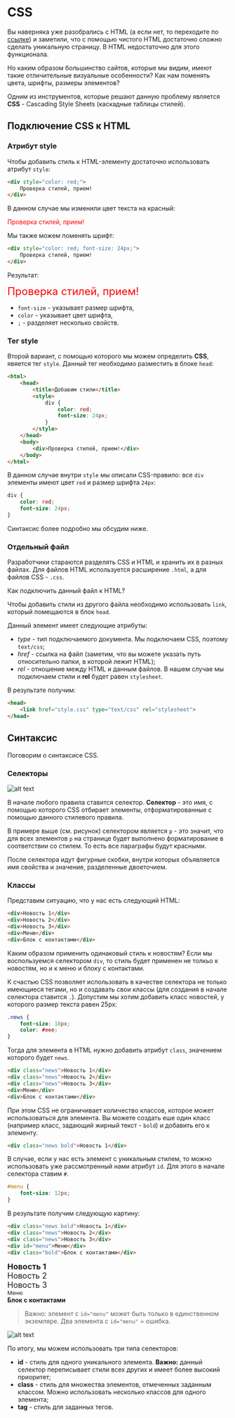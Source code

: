 # CSS

Вы наверняка уже разобрались с HTML (а если нет, то переходите по [ссылке](https://vectree.ru/video/1/0/0)) и заметили, что с помощью чистого HTML достаточно сложно сделать уникальную страницу. В HTML недостаточно для этого функционала.

Но каким образом большинство сайтов, которые мы видим, имеют такие отличительные визуальные особенности? 
Как нам поменять цвета, шрифты, размеры элементов?

Одним из инструментов, которые решают данную проблему является **CSS** - Cascading Style Sheets (каскадные таблицы стилей).

## Подключение CSS к HTML

### Атрибут style

Чтобы добавить стиль к HTML-элементу достаточно использовать атрибут `style`:

```html
<div style="color: red;">
    Проверка стилей, прием!
</div>
```

В данном случае мы изменили цвет текста на красный:

<div class="html">
    <div style="color: red;">
        Проверка стилей, прием!
    </div>
</div>

Мы также можем поменять шрифт:

```html
<div style="color: red; font-size: 24px;">
    Проверка стилей, прием!
</div>
```

Результат:

<div class="html">
    <div style="color: red; font-size: 24px;">
        Проверка стилей, прием!
    </div>
</div>

* `font-size` - указывает размер шрифта,
* `color` - указывает цвет шрифта,
* `;` - разделяет несколько свойств.

### Тег style

Второй вариант, с помощью которого мы можем определить **CSS**, явяется тег `style`. Данный тег необходимо разместить в блоке `head`:

```html
<html>
    <head>
        <title>Добавим стили</title>
        <style>
            div {
                color: red;
                font-size: 24px;
            }
        </style>
    </head>
    <body>
        <div>Проверка стилей, прием!</div>
    </body>
</html>
```

В данном случае внутри `style` мы описали CSS-правило: все `div` элементы имеют цвет `red` и размер шрифта `24px`:

```css
div {
    color: red;
    font-size: 24px;
}
```

Синтаксис более подробно мы обсудим ниже.

### Отдельный файл

Разработчики стараются разделять CSS и HTML и хранить их в разных файлах. Для файлов HTML используется расширение `.html`, а для файлов CSS - `.css`.

Как подключить данный файл к HTML?

Чтобы добавить стили из другого файла необходимо использовать `link`, который помещаются в блок `head`.

Данный элемент имеет следующие атрибуты:
* *type* - тип подключаемого документа. Мы подключаем CSS, поэтому `text/css`;
* *href* - ссылка на файл (заметим, что вы можете указать путь относительно папки, в которой лежит HTML);
* *rel* - отношение между HTML и данным файлов. В нашем случае мы подключаем стили и **rel** будет равен `stylesheet`.

В результате получим:
```html
<head>
    <link href="style.css" type="text/css" rel="stylesheet">
</head>
```

## Синтаксис

Поговорим о синтаксисе CSS.

### Селекторы

![alt text](https://user-images.githubusercontent.com/4215285/54446224-86c07f00-4757-11e9-9a0e-8383890e2dcf.png)

В начале любого правила ставится селектор. **Селектор** - это имя, с помощью которого CSS отбирает элементы, отформатированные с помощью данного стилевого правила.

В примере выше (см. рисунок) селектором является `p` - это значит, что для всех элементов `p` на странице будет выполнено форматирование в соответствии со стилем. То есть все параграфы будут красными.

После селектора идут фигурные скобки, внутри которых объявляется имя свойства и значение, разделенные двоеточием.

### Классы

Представим ситуацию, что у нас есть следующий HTML:

```html
<div>Новость 1</div>
<div>Новость 2</div>
<div>Новость 3</div>
<div>Меню</div>
<div>Блок с контактами</div>
```

Каким образом применить одинаковый стиль к новостям? Если мы воспользуемся селектором `div`, то стиль будет применен не толкьо к новостям, но и к меню и блоку с контактами.

К счастью CSS позволяет использовать в качестве селектора не только имеющиеся тегами, но и создавать свои классы (для создания в начале селектора ставится `.`). Допустим мы хотим добавить класс новостей, у которого размер текста равен 25px:

```css
.news {
    font-size: 18px;
    color: #eee;
}
```

Тогда для элемента в HTML нужно добавить атрибут `class`, значением которого будет `news`.

```html
<div class="news">Новость 1</div>
<div class="news">Новость 2</div>
<div class="news">Новость 3</div>
<div>Меню</div>
<div>Блок с контактами</div>
```

При этом CSS не ограничивает количество классов, которое может использоваться для элемента. Вы можете создать еше один класс (например класс, задающий жирный текст - `bold`) и добавить его к элементу.

```html
<div class="news bold">Новость 1</div>
```

В случае, если у нас есть элемент с уникальным стилем, то можно использовать уже рассмотренный нами атрибут `id`. Для этого в начале селектора ставим `#`.

```css
#menu {
    font-size: 12px;
}
```

В результате получим следующую картину:

```html
<div class="news bold">Новость 1</div>
<div class="news">Новость 2</div>
<div class="news">Новость 3</div>
<div id="menu">Меню</div>
<div class="bold">Блок с контактами</div>
```

<div class="html">
    <div style="font-size: 18px; font-weight: bold;">Новость 1</div>
    <div style="font-size: 18px;">Новость 2</div>
    <div style="font-size: 18px;">Новость 3</div>
    <div style="font-size: 12px;">Меню</div>
    <div style="font-weight: bold;">Блок с контактами</div>
</div>

> Важно: элемент с `id="menu"` может быть только в единственном экземляре. Два элемента с `id="menu"` = ошибка.

![alt text](https://user-images.githubusercontent.com/4215285/54446255-9213aa80-4757-11e9-91d8-066292123294.jpeg)

По итогу, мы можем использовать три типа селекторов:
* **id** - стиль для одного уникального элемента. **Важно:** данный селектор переписывает стили всех других и имеет более высокий приоритет;
* **class** - стиль для множества элементов, отмеченных заданным классом. Можно использовать несколько классов для одного элемента;
* **tag** - стиль для заданных тегов.